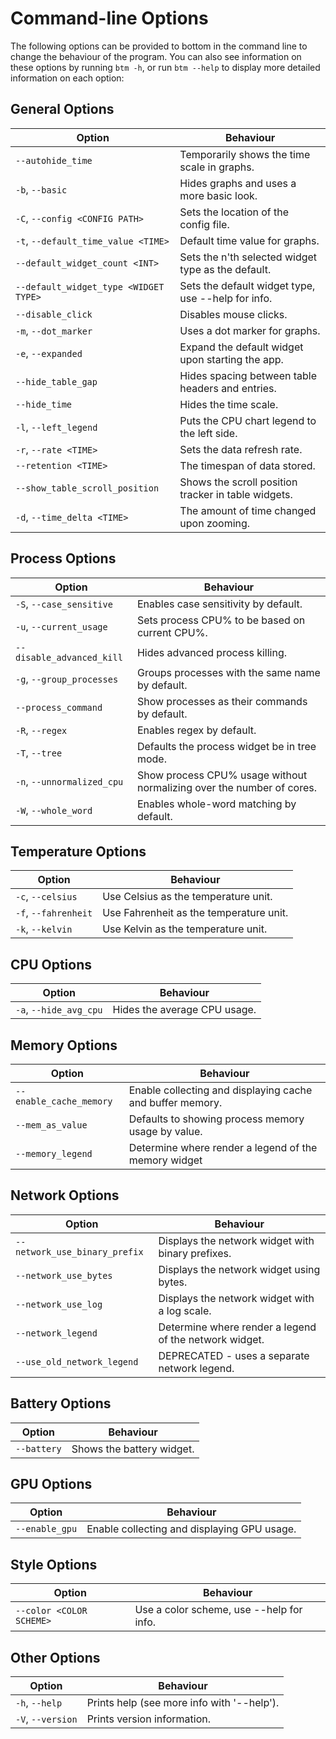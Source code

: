 # Command-line Options

The following options can be provided to bottom in the command line to change the behaviour of the program. You can also
see information on these options by running `btm -h`, or run `btm --help` to display more detailed information on each option:

## General Options

| Option                                | Behaviour                                           |
| ------------------------------------- | --------------------------------------------------- |
| `--autohide_time`                     | Temporarily shows the time scale in graphs.         |
| `-b`, `--basic`                       | Hides graphs and uses a more basic look.            |
| `-C`, `--config <CONFIG PATH>`        | Sets the location of the config file.               |
| `-t`, `--default_time_value <TIME>`   | Default time value for graphs.                      |
| `--default_widget_count <INT>`        | Sets the n'th selected widget type as the default.  |
| `--default_widget_type <WIDGET TYPE>` | Sets the default widget type, use --help for info.  |
| `--disable_click`                     | Disables mouse clicks.                              |
| `-m`, `--dot_marker`                  | Uses a dot marker for graphs.                       |
| `-e`, `--expanded`                    | Expand the default widget upon starting the app.    |
| `--hide_table_gap`                    | Hides spacing between table headers and entries.    |
| `--hide_time`                         | Hides the time scale.                               |
| `-l`, `--left_legend`                 | Puts the CPU chart legend to the left side.         |
| `-r`, `--rate <TIME>`                 | Sets the data refresh rate.                         |
| `--retention <TIME>`                  | The timespan of data stored.                        |
| `--show_table_scroll_position`        | Shows the scroll position tracker in table widgets. |
| `-d`, `--time_delta <TIME>`           | The amount of time changed upon zooming.            |

## Process Options

| Option                     | Behaviour                                                             |
| -------------------------- | --------------------------------------------------------------------- |
| `-S`, `--case_sensitive`   | Enables case sensitivity by default.                                  |
| `-u`, `--current_usage`    | Sets process CPU% to be based on current CPU%.                        |
| `--disable_advanced_kill`  | Hides advanced process killing.                                       |
| `-g`, `--group_processes`  | Groups processes with the same name by default.                       |
| `--process_command`        | Show processes as their commands by default.                          |
| `-R`, `--regex`            | Enables regex by default.                                             |
| `-T`, `--tree`             | Defaults the process widget be in tree mode.                          |
| `-n`, `--unnormalized_cpu` | Show process CPU% usage without normalizing over the number of cores. |
| `-W`, `--whole_word`       | Enables whole-word matching by default.                               |

## Temperature Options

| Option               | Behaviour                               |
| -------------------- | --------------------------------------- |
| `-c`, `--celsius`    | Use Celsius as the temperature unit.    |
| `-f`, `--fahrenheit` | Use Fahrenheit as the temperature unit. |
| `-k`, `--kelvin`     | Use Kelvin as the temperature unit.     |

## CPU Options

| Option                 | Behaviour                    |
| ---------------------- | ---------------------------- |
| `-a`, `--hide_avg_cpu` | Hides the average CPU usage. |

## Memory Options

| Option                  | Behaviour                                                 |
| ----------------------- | --------------------------------------------------------- |
| `--enable_cache_memory` | Enable collecting and displaying cache and buffer memory. |
| `--mem_as_value`        | Defaults to showing process memory usage by value.        |
| `--memory_legend`       | Determine where render a legend of the memory widget      |

## Network Options

| Option                        | Behaviour                                             |
| ----------------------------- | ----------------------------------------------------- |
| `--network_use_binary_prefix` | Displays the network widget with binary prefixes.     |
| `--network_use_bytes`         | Displays the network widget using bytes.              |
| `--network_use_log`           | Displays the network widget with a log scale.         |
| `--network_legend`            | Determine where render a legend of the network widget. |
| `--use_old_network_legend`    | DEPRECATED - uses a separate network legend.          |

## Battery Options

| Option      | Behaviour                 |
| ----------- | ------------------------- |
| `--battery` | Shows the battery widget. |

## GPU Options

| Option         | Behaviour                                   |
| -------------- | ------------------------------------------- |
| `--enable_gpu` | Enable collecting and displaying GPU usage. |

## Style Options

| Option                   | Behaviour                                |
| ------------------------ | ---------------------------------------- |
| `--color <COLOR SCHEME>` | Use a color scheme, use --help for info. |

## Other Options

| Option            | Behaviour                                  |
| ----------------- | ------------------------------------------ |
| `-h`, `--help`    | Prints help (see more info with '--help'). |
| `-V`, `--version` | Prints version information.                |
